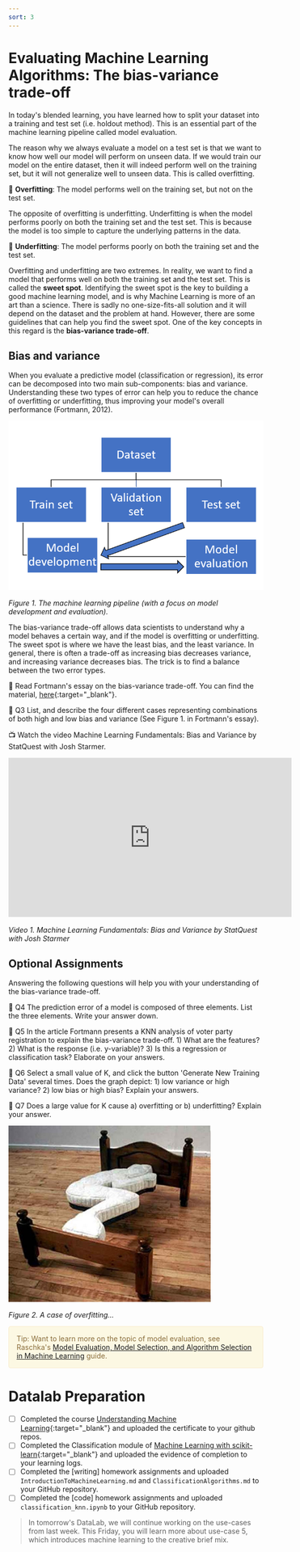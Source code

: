 ```yaml
---
sort: 3
---
```


# Evaluating Machine Learning Algorithms: The bias-variance trade-off

In today's blended learning, you have learned how to split your dataset into a training and test set (i.e. holdout method). This is an essential part of the machine learning pipeline called model evaluation.

The reason why we always evaluate a model on a test set is that we want to know how well our model will perform on unseen data. If we would train our model on the entire dataset, then it will indeed perform well on the training set, but it will not generalize well to unseen data. This is called overfitting.

:bell: **Overfitting**: The model performs well on the training set, but not on the test set.

The opposite of overfitting is underfitting. Underfitting is when the model performs poorly on both the training set and the test set. This is because the model is too simple to capture the underlying patterns in the data.

:bell: **Underfitting**: The model performs poorly on both the training set and the test set.

Overfitting and underfitting are two extremes. In reality, we want to find a model that performs well on both the training set and the test set. This is called the **sweet spot**. Identifying the sweet spot is the key to building a good machine learning model, and is why Machine Learning is more of an art than a science. There is sadly no one-size-fits-all solution and it will depend on the dataset and the problem at hand. However, there are some guidelines that can help you find the sweet spot. One of the key concepts in this regard is the **bias-variance trade-off**.

## Bias and variance

When you evaluate a predictive model (classification or regression), its error can be decomposed into two main sub-components: bias and variance. Understanding these two types of error can help you to reduce the chance of overfitting or underfitting, thus improving your model's overall performance (Fortmann, 2012).

<img src="./images/model_diagram.png" alt="Model development & evaluation" width="600"/>

*Figure 1. The machine learning pipeline (with a focus on model development and evaluation).*

The bias-variance trade-off allows data scientists to understand why a model behaves a certain way, and if the model is overfitting or underfitting. The sweet spot is where we have the least bias, and the least variance. In general, there is often a trade-off as increasing bias decreases variance, and increasing variance decreases bias. The trick is to find a balance between the two error types.

:orange_book: Read Fortmann's essay on the bias-variance trade-off. You can find the material, [here](http://scott.fortmann-roe.com/docs/BiasVariance.html){:target="_blank"}.

:pencil: Q3 List, and describe the four different cases representing combinations of both high and low bias and variance (See Figure 1. in Fortmann's essay).

:tv: Watch the video Machine Learning Fundamentals: Bias and Variance by StatQuest with Josh Starmer.

<iframe width="560" height="315" src="https://www.youtube.com/embed/EuBBz3bI-aA" title="YouTube video player" frameborder="0" allow="accelerometer; autoplay; clipboard-write; encrypted-media; gyroscope; picture-in-picture" allowfullscreen></iframe>

*Video 1. Machine Learning Fundamentals: Bias and Variance by StatQuest with Josh Starmer*

## Optional Assignments

 Answering the following questions will help you with your understanding of the bias-variance trade-off.

:pencil: Q4 The prediction error of a model is composed of three elements. List the three elements. Write your answer down.

:pencil: Q5 In the article Fortmann presents a KNN analysis of voter party registration to explain the bias-variance trade-off. 1) What are the features? 2) What is the response (i.e. y-variable)? 3) Is this a regression or classification task? Elaborate on your answers.

:pencil: Q6 Select a small value of K, and click the button 'Generate New Training Data' several times. Does the graph depict: 1) low variance or high variance? 2) low bias or high bias? Explain your answers.

:pencil: Q7 Does a large value for K cause a) overfitting or b) underfitting? Explain your answer.

<img src="./images/overfitting.jpeg" alt="low bias & low variance" width="400">

*Figure 2. A case of overfitting...*

<div style="padding: 15px; border: 1px solid transparent; border-color: transparent; margin-bottom: 20px; border-radius: 4px; color: #8a6d3b;; background-color: #fcf8e3; border-color: #faebcc;">
Tip: Want to learn more on the topic of model evaluation, see Raschka's <a href="https://arxiv.org/pdf/1811.12808.pdf">Model Evaluation, Model Selection, and Algorithm
Selection in Machine Learning</a> guide.
 </div>


# Datalab Preparation

- [ ] Completed the course [Understanding Machine Learning](https://app.datacamp.com/learn/courses/understanding-machine-learning){:target="_blank"} and uploaded the certificate to your github repos.
- [ ] Completed the Classification module of [Machine Learning with scikit-learn](https://app.datacamp.com/learn/courses/machine-learning-with-scikit-learn){:target="_blank"} and uploaded the evidence of completion to your learning logs.
- [ ] Completed the [writing] homework assignments and uploaded ```IntroductionToMachineLearning.md``` and ```ClassificationAlgorithms.md``` to your GitHub repository.
- [ ] Completed the [code] homework assignments and uploaded `classification_knn.ipynb` to your GitHub repository.

> In tomorrow's DataLab, we will continue working on the use-cases from last week. This Friday, you will learn more about use-case 5, which introduces machine learning to the creative brief mix.

